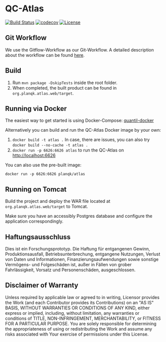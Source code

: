 # QC-Atlas

[![Build Status](https://api.travis-ci.org/UST-QuAntiL/qc-atlas.svg?branch=develop)](https://travis-ci.org/UST-QuAntiL/qc-atlas)
[![codecov](https://codecov.io/gh/UST-QuAntiL/qc-atlas/branch/develop/graph/badge.svg)](https://codecov.io/gh/UST-QuAntiL/qc-atlas)
[![License](https://img.shields.io/badge/License-Apache%202.0-blue.svg)](https://opensource.org/licenses/Apache-2.0)

## Git Workflow

We use the Gitflow-Workflow as our Git-Workflow. A detailed description about the workflow can be
found [here](https://www.atlassian.com/git/tutorials/comparing-workflows/gitflow-workflow).

## Build

1. Run `mvn package -DskipTests` inside the root folder.
2. When completed, the built product can be found in `org.planqk.atlas.web/target`.

## Running via Docker

The easiest way to get started is using Docker-Compose: [quantil-docker](https://github.com/UST-QuAntiL/quantil-docker)

Alternatively you can build and run the QC-Atlas Docker image by your own:

1. `docker build -t atlas .`
   In case, there are issues, you can also try `docker build --no-cache -t atlas .`
2. `docker run -p 6626:6626 atlas` to run the QC-Atlas on <http://localhost:6626>

You can also use the pre-built image:

    docker run -p 6626:6626 planqk/atlas

## Running on Tomcat

Build the project and deploy the WAR file located at `org.planqk.atlas.web/target` to Tomcat.

Make sure you have an accessibly Postgres database and configure the application correspondingly.

## Haftungsausschluss

Dies ist ein Forschungsprototyp. Die Haftung für entgangenen Gewinn, Produktionsausfall, Betriebsunterbrechung,
entgangene Nutzungen, Verlust von Daten und Informationen, Finanzierungsaufwendungen sowie sonstige Vermögens- und
Folgeschäden ist, außer in Fällen von grober Fahrlässigkeit, Vorsatz und Personenschäden, ausgeschlossen.

## Disclaimer of Warranty

Unless required by applicable law or agreed to in writing, Licensor provides the Work (and each Contributor provides its
Contributions) on an "AS IS" BASIS, WITHOUT WARRANTIES OR CONDITIONS OF ANY KIND, either express or implied, including,
without limitation, any warranties or conditions of TITLE, NON-INFRINGEMENT, MERCHANTABILITY, or FITNESS FOR A
PARTICULAR PURPOSE. You are solely responsible for determining the appropriateness of using or redistributing the Work
and assume any risks associated with Your exercise of permissions under this License.
